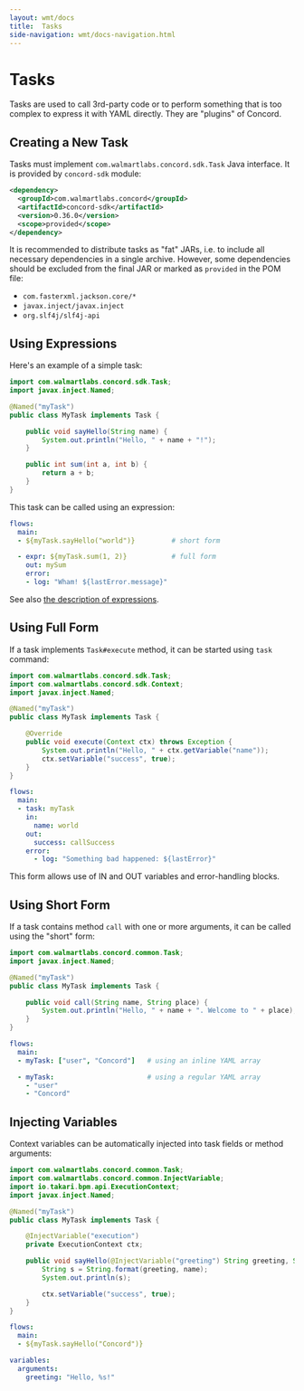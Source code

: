 ```yaml
---
layout: wmt/docs
title:  Tasks
side-navigation: wmt/docs-navigation.html
---
```


# Tasks

Tasks are used to call 3rd-party code or to perform something that
is too complex to express it with YAML directly. They are "plugins"
of Concord.

## Creating a New Task

Tasks must implement `com.walmartlabs.concord.sdk.Task` Java
interface. It is provided by `concord-sdk` module:
```xml
<dependency>
  <groupId>com.walmartlabs.concord</groupId>
  <artifactId>concord-sdk</artifactId>
  <version>0.36.0</version>
  <scope>provided</scope>
</dependency>
```

It is recommended to distribute tasks as "fat" JARs, i.e. to include
all necessary dependencies in a single archive. However, some
dependencies should be excluded from the final JAR or marked as
`provided` in the POM file:
- `com.fasterxml.jackson.core/*`
- `javax.inject/javax.inject`
- `org.slf4j/slf4j-api`

## Using Expressions

Here's an example of a simple task:
```java
import com.walmartlabs.concord.sdk.Task;
import javax.inject.Named;

@Named("myTask")
public class MyTask implements Task {

    public void sayHello(String name) {
        System.out.println("Hello, " + name + "!");
    }

    public int sum(int a, int b) {
        return a + b;
    }
}
```

This task can be called using an expression:

```yaml
flows:
  main:
  - ${myTask.sayHello("world")}         # short form

  - expr: ${myTask.sum(1, 2)}           # full form
    out: mySum
    error:
    - log: "Wham! ${lastError.message}"
```

See also [the description of expressions](./concord-dsl.html#expressions).

## Using Full Form

If a task implements `Task#execute` method, it can be started using
`task` command:
```java
import com.walmartlabs.concord.sdk.Task;
import com.walmartlabs.concord.sdk.Context;
import javax.inject.Named;

@Named("myTask")
public class MyTask implements Task {

    @Override
    public void execute(Context ctx) throws Exception {
        System.out.println("Hello, " + ctx.getVariable("name"));
        ctx.setVariable("success", true);
    }
}
```

```yaml
flows:
  main:
  - task: myTask
    in:
      name: world
    out:
      success: callSuccess
    error:
      - log: "Something bad happened: ${lastError}"
```

This form allows use of IN and OUT variables and error-handling
blocks.

## Using Short Form

If a task contains method `call` with one or more arguments, it can
be called using the "short" form:
```java
import com.walmartlabs.concord.common.Task;
import javax.inject.Named;

@Named("myTask")
public class MyTask implements Task {

    public void call(String name, String place) {
        System.out.println("Hello, " + name + ". Welcome to " + place);
    }
}
```

```yaml
flows:
  main:
  - myTask: ["user", "Concord"]   # using an inline YAML array

  - myTask:                       # using a regular YAML array
    - "user"
    - "Concord"
```

## Injecting Variables

Context variables can be automatically injected into task fields or
method arguments:
```java
import com.walmartlabs.concord.common.Task;
import com.walmartlabs.concord.common.InjectVariable;
import io.takari.bpm.api.ExecutionContext;
import javax.inject.Named;

@Named("myTask")
public class MyTask implements Task {

    @InjectVariable("execution")
    private ExecutionContext ctx;

    public void sayHello(@InjectVariable("greeting") String greeting, String name) {
        String s = String.format(greeting, name);
        System.out.println(s);

        ctx.setVariable("success", true);
    }
}
```

```yaml
flows:
  main:
  - ${myTask.sayHello("Concord")}

variables:
  arguments:
    greeting: "Hello, %s!"
```
